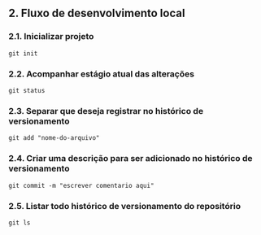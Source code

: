 ## 2. Fluxo de desenvolvimento local

### 2.1. Inicializar projeto

```
git init
```

### 2.2. Acompanhar estágio atual das alterações

```
git status
```

### 2.3. Separar que deseja registrar no histórico de versionamento

```
git add "nome-do-arquivo"
```

### 2.4. Criar uma descrição para ser adicionado no histórico de versionamento

```
git commit -m "escrever comentario aqui"
```

### 2.5. Listar todo histórico de versionamento do repositório

```
git ls
```
